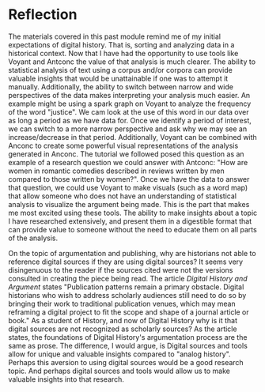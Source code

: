# Reflection

The materials covered in this past module remind me of my initial expectations of digital history. That is, sorting and analyzing data in a historical context. Now that I have had the opportunity to use tools like Voyant and Antconc the value of that analysis is much clearer. The ability to statistical analysis of text using a corpus and/or corpora can provide valuable insights that would be unattainable if one was to attempt it manually. Additionally, the ability to switch between narrow and wide perspectives of the data makes interpreting your analysis much easier. An example might be using a spark graph on Voyant to analyze the frequency of the word "justice". We cam look at the use of this word in our data over as long a period as we have data for. Once we identify a period of interest, we can switch to a more narrow perspective and ask why we may see an increase/decrease in that period. Additionally, Voyant can be combined with Anconc to create some powerful visual representations of the analysis generated in Anconc. The tutorial we followed posed this question as an example of a research question we could answer with Antconc: "How are women in romantic comedies described in reviews written by men compared to those written by women?". Once we have the data to answer that question, we could use Voyant to make visuals (such as a word map) that allow someone who does not have an understanding of statistical analysis to visualize the argument being made. This is the part that makes me most excited using these tools. The ability to make insights about a topic I have researched extensively, and present them in a digestible format that can provide value to someone without the need to educate them on all parts of the analysis.

On the topic of argumentation and publishing, why are historians not able to reference digital sources if they are using digital sources? It seems very disingenuous to the reader if the sources cited were not the versions consulted in creating the piece being read. The article *Digital History and Argument* states "Publication patterns remain a primary obstacle. Digital historians who wish to address scholarly audiences still need to do so by bringing their work to traditional publication venues, which may mean reframing a digital project to fit the scope and shape of a journal article or book." As a student of History, and now of Digital History why is it that digital sources are not recognized as scholarly sources? As the article states, the foundations of Digital History's argumentation process are the same as prose. The difference, I would argue, is Digital sources and tools allow for unique and valuable insights compared to "analog history". Perhaps this aversion to using digital sources would be a good research topic. And perhaps digital sources and tools would allow us to make valuable insights into that research.
